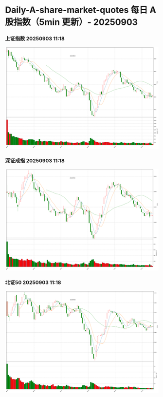 
# Daily-A-share-market-quotes 每日 A 股指数（5min 更新）- 20250903

### 上证指数 20250903 11:18
![](./fig/2025/9/20250903-sh000001.png)

### 深证成指 20250903 11:18
![](./fig/2025/9/20250903-sz399001.png)

### 北证50 20250903 11:18
![](./fig/2025/9/20250903-bj899050.png)
